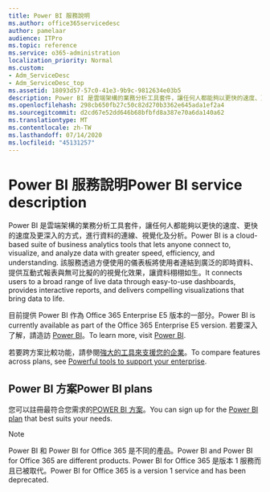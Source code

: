 ```yaml
---
title: Power BI 服務說明
ms.author: office365servicedesc
author: pamelaar
audience: ITPro
ms.topic: reference
ms.service: o365-administration
localization_priority: Normal
ms.custom:
- Adm_ServiceDesc
- Adm_ServiceDesc_top
ms.assetid: 18093d57-57c0-41e3-9b9c-9812634e03b5
description: Power BI 是雲端架構的業務分析工具套件，讓任何人都能夠以更快的速度、更快的速度及更深入的方式，進行資料的連線、視覺化及分析。 該服務透過方便使用的儀表板將使用者連結到廣泛的即時資料、提供互動式報表與無可比擬的的視覺化效果，讓資料栩栩如生。
ms.openlocfilehash: 298cb650fb27c50c82d270b3362e645ada1ef2a4
ms.sourcegitcommit: d2cd67e52dd646b68bfbfd8a387e70a6da140a62
ms.translationtype: MT
ms.contentlocale: zh-TW
ms.lasthandoff: 07/14/2020
ms.locfileid: "45131257"
---
```

# <a name="power-bi-service-description"></a><span data-ttu-id="dc27c-104">Power BI 服務說明</span><span class="sxs-lookup"><span data-stu-id="dc27c-104">Power BI service description</span></span>

<span data-ttu-id="dc27c-105">Power BI 是雲端架構的業務分析工具套件，讓任何人都能夠以更快的速度、更快的速度及更深入的方式，進行資料的連線、視覺化及分析。</span><span class="sxs-lookup"><span data-stu-id="dc27c-105">Power BI is a cloud-based suite of business analytics tools that lets anyone connect to, visualize, and analyze data with greater speed, efficiency, and understanding.</span></span> <span data-ttu-id="dc27c-106">該服務透過方便使用的儀表板將使用者連結到廣泛的即時資料、提供互動式報表與無可比擬的的視覺化效果，讓資料栩栩如生。</span><span class="sxs-lookup"><span data-stu-id="dc27c-106">It connects users to a broad range of live data through easy-to-use dashboards, provides interactive reports, and delivers compelling visualizations that bring data to life.</span></span>
  
<span data-ttu-id="dc27c-107">目前提供 Power BI 作為 Office 365 Enterprise E5 版本的一部分。</span><span class="sxs-lookup"><span data-stu-id="dc27c-107">Power BI is currently available as part of the Office 365 Enterprise E5 version.</span></span> <span data-ttu-id="dc27c-108">若要深入了解，請造訪 [Power BI](https://powerbi.microsoft.com/)。</span><span class="sxs-lookup"><span data-stu-id="dc27c-108">To learn more, visit [Power BI](https://powerbi.microsoft.com/).</span></span>
  
<span data-ttu-id="dc27c-109">若要跨方案比較功能，請參閱[強大的工具來支援您的企業](https://go.microsoft.com/fwlink/?LinkID=799177&amp;clcid=0x409)。</span><span class="sxs-lookup"><span data-stu-id="dc27c-109">To compare features across plans, see [Powerful tools to support your enterprise](https://go.microsoft.com/fwlink/?LinkID=799177&amp;clcid=0x409).</span></span>
  
## <a name="power-bi-plans"></a><span data-ttu-id="dc27c-110">Power BI 方案</span><span class="sxs-lookup"><span data-stu-id="dc27c-110">Power BI plans</span></span>

<span data-ttu-id="dc27c-111">您可以註冊最符合您需求的[POWER BI 方案](https://go.microsoft.com/fwlink/?LinkID=786854)。</span><span class="sxs-lookup"><span data-stu-id="dc27c-111">You can sign up for the [Power BI plan](https://go.microsoft.com/fwlink/?LinkID=786854) that best suits your needs.</span></span> 
  
> [!NOTE]
> <span data-ttu-id="dc27c-112">Power BI 和 Power BI for Office 365 是不同的產品。</span><span class="sxs-lookup"><span data-stu-id="dc27c-112">Power BI and Power BI for Office 365 are different products.</span></span> <span data-ttu-id="dc27c-113">Power BI for Office 365 是版本 1 服務而且已被取代。</span><span class="sxs-lookup"><span data-stu-id="dc27c-113">Power BI for Office 365 is a version 1 service and has been deprecated.</span></span> 
  